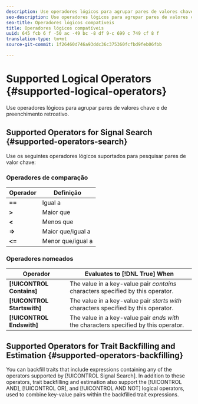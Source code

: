 ```yaml
---
description: Use operadores lógicos para agrupar pares de valores chave e de preenchimento retroativo.
seo-description: Use operadores lógicos para agrupar pares de valores chave e de preenchimento retroativo.
seo-title: Operadores lógicos compatíveis
title: Operadores lógicos compatíveis
uuid: 645 fcb 6 f -50 ac -49 bc -8 df 9-c 699 c 749 cf 8 f
translation-type: tm+mt
source-git-commit: 1f26460d746a93ddc36c375360fcfbd9feb06fbb

---
```



# Supported Logical Operators {#supported-logical-operators}

Use operadores lógicos para agrupar pares de valores chave e de preenchimento retroativo.

## Supported Operators for Signal Search {#supported-operators-search}

Use os seguintes operadores lógicos suportados para pesquisar pares de valor chave:

### Operadores de comparação

| Operador | Definição |
|---|---|
| **==** | Igual a |
| **&gt;** | Maior que |
| **&lt;** | Menos que |
| **=&gt;** | Maior que/igual a |
| **&lt;=** | Menor que/igual a |

### Operadores nomeados

| Operador | Evaluates to [!DNL True] When |
|---|---|
| **[!UICONTROL Contains]** | The value in a key-value pair *contains* characters specified by this operator. |
| **[!UICONTROL Startswith]** | The value in a key-value pair *starts with* characters specified by this operator. |
| **[!UICONTROL Endswith]** | The value in a key-value pair *ends with* the characters specified by this operator. |

## Supported Operators for Trait Backfilling and Estimation {#supported-operators-backfilling}

You can backfill traits that include expressions containing any of the operators supported by [!UICONTROL Signal Search]. In addition to these operators, trait backfilling and estimation also support the [!UICONTROL AND], [!UICONTROL OR], and [!UICONTROL AND NOT] logical operators, used to combine key-value pairs within the backfilled trait expressions.